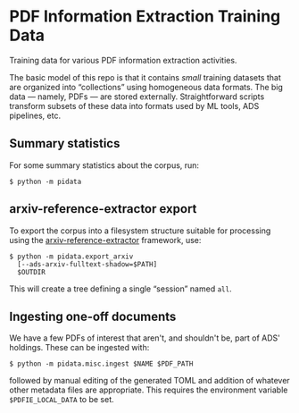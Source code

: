 # PDF Information Extraction Training Data

Training data for various PDF information extraction activities.

The basic model of this repo is that it contains *small* training datasets that
are organized into “collections” using homogeneous data formats. The big data —
namely, PDFs — are stored externally. Straightforward scripts transform subsets
of these data into formats used by ML tools, ADS pipelines, etc.


## Summary statistics

For some summary statistics about the corpus, run:

```
$ python -m pidata
```


## arxiv-reference-extractor export

To export the corpus into a filesystem structure suitable for processing
using the [arxiv-reference-extractor] framework, use:

```
$ python -m pidata.export_arxiv
  [--ads-arxiv-fulltext-shadow=$PATH]
  $OUTDIR
```

This will create a tree defining a single “session” named `all`.

[arxiv-reference-extractor]: https://github.com/adsabs/arxiv-reference-extractor


## Ingesting one-off documents

We have a few PDFs of interest that aren't, and shouldn't be, part of ADS' holdings.
These can be ingested with:

```
$ python -m pidata.misc.ingest $NAME $PDF_PATH
```

followed by manual editing of the generated TOML and addition of whatever other
metadata files are appropriate. This requires the environment variable
`$PDFIE_LOCAL_DATA` to be set.
